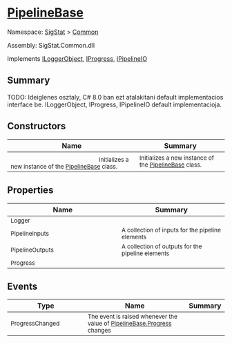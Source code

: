 # [PipelineBase](./PipelineBase.md)

Namespace: [SigStat]() > [Common](./README.md)

Assembly: SigStat.Common.dll

Implements [ILoggerObject](./ILoggerObject.md), [IProgress](./Helpers/IProgress.md), [IPipelineIO](./Pipeline/IPipelineIO.md)

## Summary
TODO: Ideiglenes osztaly, C# 8.0 ban ezt atalakitani default implementacios interface be.  ILoggerObject, IProgress, IPipelineIO default implementacioja.

## Constructors

| Name | Summary | 
| --- | --- | 
|<img width=200/> <sub>Initializes a new instance of the [PipelineBase](https://github.com/hargitomi97/sigstat/blob/master/docs/md/SigStat/Common/PipelineBase.md) class.</sub> | <sub>Initializes a new instance of the [PipelineBase](https://github.com/hargitomi97/sigstat/blob/master/docs/md/SigStat/Common/PipelineBase.md) class.</sub> | <br>


## Properties

| Name | Summary | 
| --- | --- | 
|<img width=200/> <sub>Logger</sub> | <sub></sub> | <br>
|<img width=200/> <sub>PipelineInputs</sub> | <sub>A collection of inputs for the pipeline elements</sub> | <br>
|<img width=200/> <sub>PipelineOutputs</sub> | <sub>A collection of outputs for the pipeline elements</sub> | <br>
|<img width=200/> <sub>Progress</sub> | <sub></sub> | <br>


## Events

| Type | Name | Summary | 
| --- | --- | --- | 
|<img width=200/> <sub>ProgressChanged</sub> | <sub>The event is raised whenever the value of [PipelineBase.Progress](https://github.com/hargitomi97/sigstat/blob/master/docs/md/SigStat/Common/PipelineBase.md) changes</sub> |  | <br>


